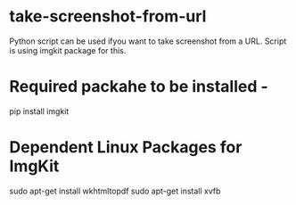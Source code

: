 # take-screenshot-from-url
Python script can be used ifyou want to take screenshot from a URL. Script is using imgkit package for this.

# Required packahe to be installed - 
pip install imgkit

# Dependent Linux Packages for ImgKit
sudo apt-get install wkhtmltopdf
sudo apt-get install xvfb

